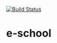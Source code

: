 [![Build Status](https://travis-ci.org/ppd-next-gen/e-school.svg?branch=dev)](https://travis-ci.org/ppd-next-gen/e-school)
# e-school
